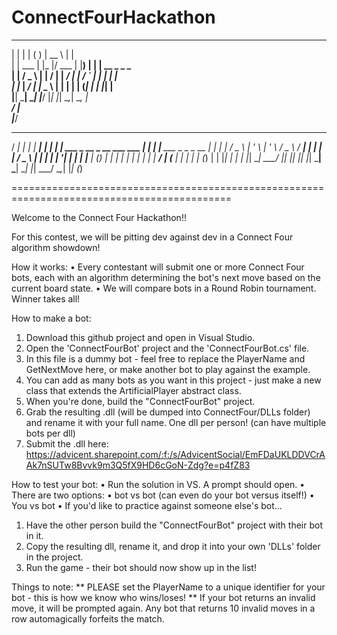# ConnectFourHackathon
  _               _     _           _____    _                                             
 | |             | |   ( )         |  __ \  | |                                            
 | |        ___  | |_  |/   ___    | |__) | | |   __ _   _   _                             
 | |       / _ \ | __|     / __|   |  ___/  | |  / _` | | | | |                            
 | |____  |  __/ | |_      \__ \   | |      | | | (_| | | |_| |                            
 |______|  \___|  \__|     |___/   |_|      |_|  \__,_|  \__, |                            
                                                          __/ |                            
                                                         |___/                             
   _____                                         _       ______                          _ 
  / ____|                                       | |     |  ____|                        | |
 | |        ___    _ __    _ __     ___    ___  | |_    | |__      ___    _   _   _ __  | |
 | |       / _ \  | '_ \  | '_ \   / _ \  / __| | __|   |  __|    / _ \  | | | | | '__| | |
 | |____  | (_) | | | | | | | | | |  __/ | (__  | |_    | |      | (_) | | |_| | | |    |_|
  \_____|  \___/  |_| |_| |_| |_|  \___|  \___|  \__|   |_|       \___/   \__,_| |_|    (_)
                                                                                           
============================================================================================

Welcome to the Connect Four Hackathon!!

For this contest, we will be pitting dev against dev in a Connect Four algorithm showdown!

How it works:
• Every contestant will submit one or more Connect Four bots, each with an algorithm
  determining the bot's next move based on the current board state.
• We will compare bots in a Round Robin tournament. Winner takes all!

How to make a bot:
1. Download this github project and open in Visual Studio.
2. Open the 'ConnectFourBot' project and the 'ConnectFourBot.cs' file.
3. In this file is a dummy bot - feel free to replace the PlayerName and GetNextMove here,
   or make another bot to play against the example.
4. You can add as many bots as you want in this project - just make a new class that extends
   the ArtificialPlayer abstract class.
5. When you're done, build the "ConnectFourBot" project.
6. Grab the resulting .dll (will be dumped into ConnectFour/DLLs folder) and rename it with
   your full name. One dll per person! (can have multiple bots per dll)
7. Submit the .dll here:
https://advicent.sharepoint.com/:f:/s/AdvicentSocial/EmFDaUKLDDVCrAAk7nSUTw8Bvvk9m3Q5fX9HD6cGoN-Zdg?e=p4fZ83

How to test your bot:
• Run the solution in VS. A prompt should open.
• There are two options:
  • bot vs bot (can even do your bot versus itself!)
  • You vs bot
• If you'd like to practice against someone else's bot...
  1. Have the other person build the "ConnectFourBot" project with their bot in it.
  2. Copy the resulting dll, rename it, and drop it into your own 'DLLs' folder in the
     project.
  3. Run the game - their bot should now show up in the list!

Things to note:
** PLEASE set the PlayerName to a unique identifier for your bot - this is how we know who
   wins/loses!
** If your bot returns an invalid move, it will be prompted again. Any bot that returns
   10 invalid moves in a row automagically forfeits the match.
